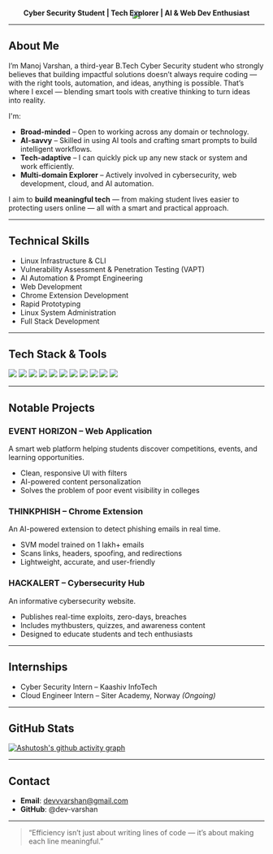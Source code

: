 <p align="center" style="margin-bottom: 0;">
  <img src="https://capsule-render.vercel.app/api?type=waving&color=gradient&height=200&section=header&text=Manoj%20Varshan&fontSize=40&fontAlign=center&fontColor=ffffff" />
</p>

<p align="center" style="margin-top: -20px;">
  <strong> Cyber Security Student | Tech Explorer | AI & Web Dev Enthusiast</strong>
</p>


---

## About Me

I’m Manoj Varshan, a third-year B.Tech Cyber Security student who strongly believes that building impactful solutions doesn’t always require coding — with the right tools, automation, and ideas, anything is possible.  That’s where I excel — blending smart tools with creative thinking to turn ideas into reality.

I'm:
-  **Broad-minded** – Open to working across any domain or technology.
-  **AI-savvy** – Skilled in using AI tools and crafting smart prompts to build intelligent workflows.
-  **Tech-adaptive** – I can quickly pick up any new stack or system and work efficiently.
-  **Multi-domain Explorer** – Actively involved in cybersecurity, web development, cloud, and AI automation.

I aim to **build meaningful tech** — from making student lives easier to protecting users online — all with a smart and practical approach.
 
 
---

## Technical Skills

- Linux Infrastructure & CLI  
- Vulnerability Assessment & Penetration Testing (VAPT)  
- AI Automation & Prompt Engineering  
- Web Development   
- Chrome Extension Development  
- Rapid Prototyping
- Linux System Administration
- Full Stack Development

---

## Tech Stack & Tools

<p align="left">
  <img src="https://img.shields.io/badge/Linux-111111?style=flat&logo=linux&logoColor=white" />
  <img src="https://img.shields.io/badge/HTML5-111111?style=flat&logo=html5&logoColor=orange" />
  <img src="https://img.shields.io/badge/CSS3-111111?style=flat&logo=css3&logoColor=blue" />
  <img src="https://img.shields.io/badge/JavaScript-111111?style=flat&logo=javascript&logoColor=yellow" />
  <img src="https://img.shields.io/badge/React-111111?style=flat&logo=react&logoColor=61DAFB" />
  <img src="https://img.shields.io/badge/Firebase-111111?style=flat&logo=firebase&logoColor=orange" />
  <img src="https://img.shields.io/badge/Node.js-111111?style=flat&logo=node.js&logoColor=green" />
  <img src="https://img.shields.io/badge/Git-111111?style=flat&logo=git&logoColor=white" />
  <img src="https://img.shields.io/badge/GitHub-111111?style=flat&logo=github&logoColor=white" />
  <img src="https://img.shields.io/badge/Prompt%20Engineering-111111?style=flat&logo=openai&logoColor=white" />
  <img src="https://img.shields.io/badge/VS%20Code-111111?style=flat&logo=visualstudiocode&logoColor=blue" />
</p>

---

## Notable Projects

### EVENT HORIZON – Web Application
A smart web platform helping students discover competitions, events, and learning opportunities.

- Clean, responsive UI with filters  
- AI-powered content personalization  
- Solves the problem of poor event visibility in colleges  

### THINKPHISH – Chrome Extension
An AI-powered extension to detect phishing emails in real time.

- SVM model trained on 1 lakh+ emails  
- Scans links, headers, spoofing, and redirections  
- Lightweight, accurate, and user-friendly  

### HACKALERT – Cybersecurity Hub
An informative cybersecurity website.

- Publishes real-time exploits, zero-days, breaches  
- Includes mythbusters, quizzes, and awareness content  
- Designed to educate students and tech enthusiasts  

---

## Internships

- Cyber Security Intern – Kaashiv InfoTech  
- Cloud Engineer Intern – Siter Academy, Norway *(Ongoing)*

---

##  GitHub Stats

[![Ashutosh's github activity graph](https://github-readme-activity-graph.vercel.app/graph?username=dev-varshan&bg_color=212121&color=979595&line=999999&point=949494&area=true&hide_border=true)](https://github.com/ashutosh00710/github-readme-activity-graph)

---

## Contact

- **Email**: devvvarshan@gmail.com  
- **GitHub**: @dev-varshan

---

> “Efficiency isn’t just about writing lines of code — it’s about making each line meaningful.”  

